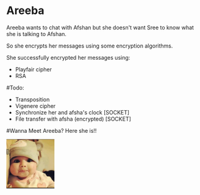 # Areeba
Areeba wants to chat with Afshan but she doesn't want Sree to know what she is talking to Afshan.

So she encrypts her messages using some encryption algorithms.

She successfully encrypted her messages using:
* Playfair cipher
* RSA

#Todo:
* Transposition
* Vigenere cipher
* Synchronize her and afsha's clock [SOCKET]
* File transfer with afsha (encrypted) [SOCKET]

#Wanna Meet Areeba? 
Here she is!!

![Areeba](/Data/Areeba.png)
